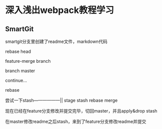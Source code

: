 # 深入浅出webpack教程学习

## SmartGit

smartgit分支里创建了readme文件，markdown代码

rebase head

feature-merge branch

branch master

continue...

rebase

尝试一下stash——————|| stage  stash  rebase merge 

现在已经在feature分支修改并提交完毕，切回master，并且apply&drop stash

在master修改readme之后stash，来到了feature分支修改readme并提交